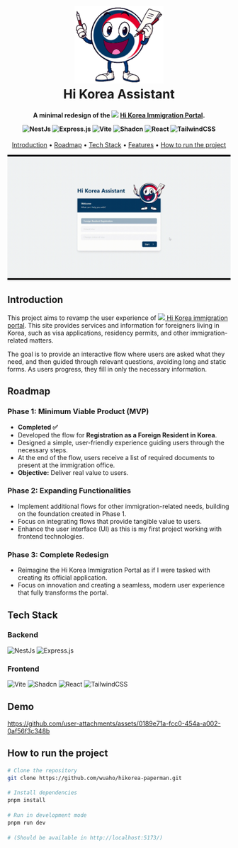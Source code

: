 <h1 align="center" >
  <img src="media/hikorea-mascot.png" alt="HiKorea Mascot" width="200" />
  <br>
  Hi Korea Assistant
  <br>
</h1>
<h4 align="center">A minimal redesign of the <img src="https://cdn-icons-png.flaticon.com/512/197/197582.png" width="13"/> <a href="https://www.hikorea.go.kr/Main.pt" target="_blank"> Hi Korea Immigration Portal</a>.
<p align="center">

![NestJs](https://img.shields.io/badge/-NestJs-ea2845?style=for-the-badge&logo=nestjs&logoColor=white)
![Express.js](https://img.shields.io/badge/express.js-%23404d59.svg?style=for-the-badge&logo=express&logoColor=%2361DAFB)
![Vite](https://img.shields.io/badge/vite-%23646CFF.svg?style=for-the-badge&logo=vite&logoColor=white)
![Shadcn](https://img.shields.io/badge/shadcn%2Fui-000000?style=for-the-badge&logo=shadcnui&logoColor=white)
![React](https://img.shields.io/badge/react-%2320232a.svg?style=for-the-badge&logo=react&logoColor=%2361DAFB)
![TailwindCSS](https://img.shields.io/badge/tailwindcss-%2338B2AC.svg?style=for-the-badge&logo=tailwind-css&logoColor=white)

</p>
</h4>
<p align="center">
  <a href="#introduction">Introduction</a> •
  <a href="#roadmap">Roadmap</a> •
  <a href="#tech-stack">Tech Stack</a> •
  <a href="#demo">Features</a> •
  <a href="#how-to-run-the-project">How to run the project</a>
</p>

![Hi Korea Quick Demo](media/HiKoreaQuickDemo.gif)

## Introduction

This project aims to revamp the user experience of [<img src="https://cdn-icons-png.flaticon.com/512/197/197582.png" width="13"/> Hi Korea immigration portal](https://www.hikorea.go.kr/Main.pt). This site provides services and information for foreigners living in Korea, such as visa applications, residency permits, and other immigration-related matters.

The goal is to provide an interactive flow where users are asked what they need, and then guided through relevant questions, avoiding long and static forms. As users progress, they fill in only the necessary information.

## Roadmap

### **Phase 1: Minimum Viable Product (MVP)**

- **Completed ✅**
- Developed the flow for **Registration as a Foreign Resident in Korea**.
- Designed a simple, user-friendly experience guiding users through the necessary steps.
- At the end of the flow, users receive a list of required documents to present at the immigration office.
- **Objective:** Deliver real value to users.

### **Phase 2: Expanding Functionalities**

- Implement additional flows for other immigration-related needs, building on the foundation created in Phase 1.
- Focus on integrating flows that provide tangible value to users.
- Enhance the user interface (UI) as this is my first project working with frontend technologies.

### **Phase 3: Complete Redesign**

- Reimagine the Hi Korea Immigration Portal as if I were tasked with creating its official application.
- Focus on innovation and creating a seamless, modern user experience that fully transforms the portal.

## Tech Stack

### Backend

![NestJs](https://img.shields.io/badge/-NestJs-ea2845?style=for-the-badge&logo=nestjs&logoColor=white)
![Express.js](https://img.shields.io/badge/express.js-%23404d59.svg?style=for-the-badge&logo=express&logoColor=%2361DAFB)

### Frontend

![Vite](https://img.shields.io/badge/vite-%23646CFF.svg?style=for-the-badge&logo=vite&logoColor=white)
![Shadcn](https://img.shields.io/badge/shadcn%2Fui-000000?style=for-the-badge&logo=shadcnui&logoColor=white)
![React](https://img.shields.io/badge/react-%2320232a.svg?style=for-the-badge&logo=react&logoColor=%2361DAFB)
![TailwindCSS](https://img.shields.io/badge/tailwindcss-%2338B2AC.svg?style=for-the-badge&logo=tailwind-css&logoColor=white)

## Demo

https://github.com/user-attachments/assets/0189e71a-fcc0-454a-a002-0af56f3c348b


## How to run the project

```bash
# Clone the repository
git clone https://github.com/wuaho/hikorea-paperman.git

# Install dependencies
pnpm install

# Run in development mode
pnpm run dev

# (Should be available in http://localhost:5173/)
```

